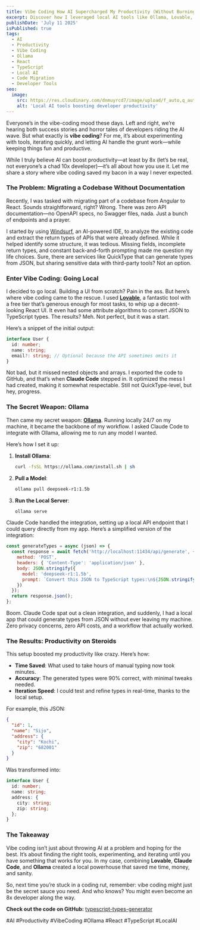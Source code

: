 ```yaml
---
title: Vibe Coding How AI Supercharged My Productivity (Without Burning My Wallet)
excerpt: Discover how I leveraged local AI tools like Ollama, Lovable, and Claude Code to streamline code migration and boost productivity—all while keeping costs and privacy concerns in check.
publishDate: 'July 11 2025'
isPublished: true
tags:
  - AI
  - Productivity
  - Vibe Coding
  - Ollama
  - React
  - TypeScript
  - Local AI
  - Code Migration
  - Developer Tools
seo:
  image:
    src: https://res.cloudinary.com/dnmuyrcd7/image/upload/f_auto,q_auto/v1/Blog/bemskg1cumn1x9z07wym
    alt: 'Local AI tools boosting developer productivity'
---
```


Everyone’s in the vibe-coding mood these days. Left and right, we’re hearing both success stories and horror tales of developers riding the AI wave. But what exactly is **vibe coding**? For me, it’s about experimenting with tools, iterating quickly, and letting AI handle the grunt work—while keeping things fun and productive.

While I truly believe AI can boost productivity—at least by 8x (let’s be real, not everyone’s a chad 10x developer)—it’s all about how you use it. Let me share a story where vibe coding saved my bacon in a way I never expected.

### The Problem: Migrating a Codebase Without Documentation

Recently, I was tasked with migrating part of a codebase from Angular to React. Sounds straightforward, right? Wrong. There was zero API documentation—no OpenAPI specs, no Swagger files, nada. Just a bunch of endpoints and a prayer.

I started by using [Windsurf](https://windsurf.com/), an AI-powered IDE, to analyze the existing code and extract the return types of APIs that were already defined. While it helped identify some structure, it was tedious. Missing fields, incomplete return types, and constant back-and-forth prompting made me question my life choices. Sure, there are services like QuickType that can generate types from JSON, but sharing sensitive data with third-party tools? Not an option.

### Enter Vibe Coding: Going Local

I decided to go local. Building a UI from scratch? Pain in the ass. But here’s where vibe coding came to the rescue. I used **[Lovable](https://lovable.dev/)**, a fantastic tool with a free tier that’s generous enough for most tasks, to whip up a decent-looking React UI. It even had some attribute algorithms to convert JSON to TypeScript types. The results? Meh. Not perfect, but it was a start.

Here’s a snippet of the initial output:

```typescript
interface User {
  id: number;
  name: string;
  email?: string; // Optional because the API sometimes omits it
}
```

Not bad, but it missed nested objects and arrays. I exported the code to GitHub, and that’s when **Claude Code** stepped in. It optimized the mess I had created, making it somewhat respectable. Still not QuickType-level, but hey, progress.

### The Secret Weapon: Ollama

Then came my secret weapon: **[Ollama](https://ollama.com/)**. Running locally 24/7 on my machine, it became the backbone of my workflow. I asked Claude Code to integrate with Ollama, allowing me to run any model I wanted.

Here’s how I set it up:

1. **Install Ollama**:
   ```bash
   curl -fsSL https://ollama.com/install.sh | sh
   ```
2. **Pull a Model**:
   ```bash
   ollama pull deepseek-r1:1.5b
   ```
3. **Run the Local Server**:
   ```bash
   ollama serve
   ```

Claude Code handled the integration, setting up a local API endpoint that I could query directly from my app. Here’s a simplified version of the integration:

```javascript
const generateTypes = async (json) => {
  const response = await fetch('http://localhost:11434/api/generate', {
    method: 'POST',
    headers: { 'Content-Type': 'application/json' },
    body: JSON.stringify({
      model: 'deepseek-r1:1.5b',
      prompt: `Convert this JSON to TypeScript types:\n${JSON.stringify(json)}`
    })
  });
  return response.json();
};
```

Boom. Claude Code spat out a clean integration, and suddenly, I had a local app that could generate types from JSON without ever leaving my machine. Zero privacy concerns, zero API costs, and a workflow that actually worked.

### The Results: Productivity on Steroids

This setup boosted my productivity like crazy. Here’s how:

- **Time Saved**: What used to take hours of manual typing now took minutes.
- **Accuracy**: The generated types were 90% correct, with minimal tweaks needed.
- **Iteration Speed**: I could test and refine types in real-time, thanks to the local setup.

For example, this JSON:

```json
{
  "id": 1,
  "name": "Sijo",
  "address": {
    "city": "Kochi",
    "zip": "682001"
  }
}
```

Was transformed into:

```typescript
interface User {
  id: number;
  name: string;
  address: {
    city: string;
    zip: string;
  };
}
```

### The Takeaway

Vibe coding isn’t just about throwing AI at a problem and hoping for the best. It’s about finding the right tools, experimenting, and iterating until you have something that works for you. In my case, combining **Lovable**, **Claude Code**, and **Ollama** created a local powerhouse that saved me time, money, and sanity.

So, next time you’re stuck in a coding rut, remember: vibe coding might just be the secret sauce you need. And who knows? You might even become an 8x developer along the way.

**Check out the code on GitHub:** [typescript-types-generator](https://github.com/mrSamDev/vibe-typescript-types-generator)

#AI #Productivity #VibeCoding #Ollama #React #TypeScript #LocalAI
